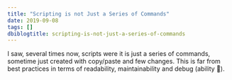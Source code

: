 ```yaml
---
title: "Scripting is not Just a Series of Commands"
date: 2019-09-08
tags: []
dbiblogtitle: scripting-is-not-just-a-series-of-commands
---
```

I saw, several times now, scripts were it is just a series of commands, sometime just created with copy/paste and few changes. This is far from best practices in terms of readability, maintainability and debug (ability 🙂).